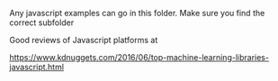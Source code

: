 Any javascript examples can go in this folder. Make sure you find the correct subfolder



Good reviews of Javascript platforms at

https://www.kdnuggets.com/2016/06/top-machine-learning-libraries-javascript.html



